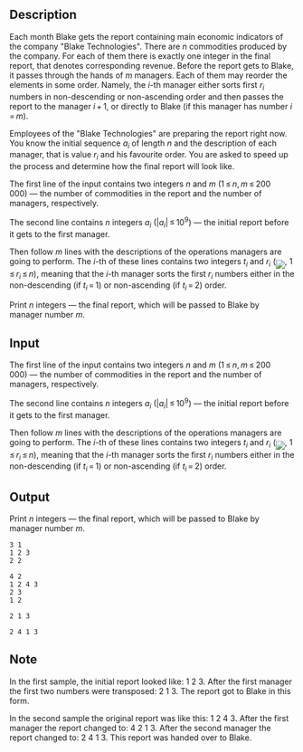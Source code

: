 ## Description

<div><p>Each month Blake gets the report containing main economic indicators of the company "Blake Technologies". There are <span class="tex-span"><i>n</i></span> commodities produced by the company. For each of them there is exactly one integer in the final report, that denotes corresponding revenue. Before the report gets to Blake, it passes through the hands of <span class="tex-span"><i>m</i></span> managers. Each of them may reorder the elements in some order. Namely, the <span class="tex-span"><i>i</i></span>-th manager either sorts first <span class="tex-span"><i>r</i><sub class="lower-index"><i>i</i></sub></span> numbers in non-descending or non-ascending order and then passes the report to the manager <span class="tex-span"><i>i</i> + 1</span>, or directly to Blake (if this manager has number <span class="tex-span"><i>i</i> = <i>m</i></span>).</p><p>Employees of the "Blake Technologies" are preparing the report right now. You know the initial sequence <span class="tex-span"><i>a</i><sub class="lower-index"><i>i</i></sub></span> of length <span class="tex-span"><i>n</i></span> and the description of each manager, that is value <span class="tex-span"><i>r</i><sub class="lower-index"><i>i</i></sub></span> and his favourite order. You are asked to speed up the process and determine how the final report will look like.</p></div><div class="input-specification"><p>The first line of the input contains two integers <span class="tex-span"><i>n</i></span> and <span class="tex-span"><i>m</i></span> (<span class="tex-span">1 ≤ <i>n</i>, <i>m</i> ≤ 200 000</span>)&nbsp;— the number of commodities in the report and the number of managers, respectively.</p><p>The second line contains <span class="tex-span"><i>n</i></span> integers <span class="tex-span"><i>a</i><sub class="lower-index"><i>i</i></sub></span> (<span class="tex-span">|<i>a</i><sub class="lower-index"><i>i</i></sub>| ≤ 10<sup class="upper-index">9</sup></span>)&nbsp;— the initial report before it gets to the first manager.</p><p>Then follow <span class="tex-span"><i>m</i></span> lines with the descriptions of the operations managers are going to perform. The <span class="tex-span"><i>i</i></span>-th of these lines contains two integers <span class="tex-span"><i>t</i><sub class="lower-index"><i>i</i></sub></span> and <span class="tex-span"><i>r</i><sub class="lower-index"><i>i</i></sub></span> (<img align="middle" class="tex-formula" src="file://rPgQLGRv.png" style="max-width: 100.0%;max-height: 100.0%;">, <span class="tex-span">1 ≤ <i>r</i><sub class="lower-index"><i>i</i></sub> ≤ <i>n</i></span>), meaning that the <span class="tex-span"><i>i</i></span>-th manager sorts the first <span class="tex-span"><i>r</i><sub class="lower-index"><i>i</i></sub></span> numbers either in the non-descending (if <span class="tex-span"><i>t</i><sub class="lower-index"><i>i</i></sub> = 1</span>) or non-ascending (if <span class="tex-span"><i>t</i><sub class="lower-index"><i>i</i></sub> = 2</span>) order.</p></div><div class="output-specification"><p>Print <span class="tex-span"><i>n</i></span> integers&nbsp;— the final report, which will be passed to Blake by manager number <span class="tex-span"><i>m</i></span>.</p></div>

## Input

<p>The first line of the input contains two integers <span class="tex-span"><i>n</i></span> and <span class="tex-span"><i>m</i></span> (<span class="tex-span">1 ≤ <i>n</i>, <i>m</i> ≤ 200 000</span>)&nbsp;— the number of commodities in the report and the number of managers, respectively.</p><p>The second line contains <span class="tex-span"><i>n</i></span> integers <span class="tex-span"><i>a</i><sub class="lower-index"><i>i</i></sub></span> (<span class="tex-span">|<i>a</i><sub class="lower-index"><i>i</i></sub>| ≤ 10<sup class="upper-index">9</sup></span>)&nbsp;— the initial report before it gets to the first manager.</p><p>Then follow <span class="tex-span"><i>m</i></span> lines with the descriptions of the operations managers are going to perform. The <span class="tex-span"><i>i</i></span>-th of these lines contains two integers <span class="tex-span"><i>t</i><sub class="lower-index"><i>i</i></sub></span> and <span class="tex-span"><i>r</i><sub class="lower-index"><i>i</i></sub></span> (<img align="middle" class="tex-formula" src="file://rPgQLGRv.png" style="max-width: 100.0%;max-height: 100.0%;">, <span class="tex-span">1 ≤ <i>r</i><sub class="lower-index"><i>i</i></sub> ≤ <i>n</i></span>), meaning that the <span class="tex-span"><i>i</i></span>-th manager sorts the first <span class="tex-span"><i>r</i><sub class="lower-index"><i>i</i></sub></span> numbers either in the non-descending (if <span class="tex-span"><i>t</i><sub class="lower-index"><i>i</i></sub> = 1</span>) or non-ascending (if <span class="tex-span"><i>t</i><sub class="lower-index"><i>i</i></sub> = 2</span>) order.</p>

## Output

<p>Print <span class="tex-span"><i>n</i></span> integers&nbsp;— the final report, which will be passed to Blake by manager number <span class="tex-span"><i>m</i></span>.</p>





```input1
3 1
1 2 3
2 2

```




```input2
4 2
1 2 4 3
2 3
1 2

```




```output1
2 1 3
```




```output2
2 4 1 3
```



## Note

<p>In the first sample, the initial report looked like: <span class="tex-font-style-tt">1 2 3</span>. After the first manager the first two numbers were transposed: <span class="tex-font-style-tt"><span class="tex-font-style-bf">2 1</span> 3</span>. The report got to Blake in this form.</p><p>In the second sample the original report was like this: <span class="tex-font-style-tt">1 2 4 3</span>. After the first manager the report changed to: <span class="tex-font-style-tt"><span class="tex-font-style-bf">4 2 1</span> 3</span>. After the second manager the report changed to: <span class="tex-font-style-tt"><span class="tex-font-style-bf">2 4</span> 1 3</span>. This report was handed over to Blake.</p>
